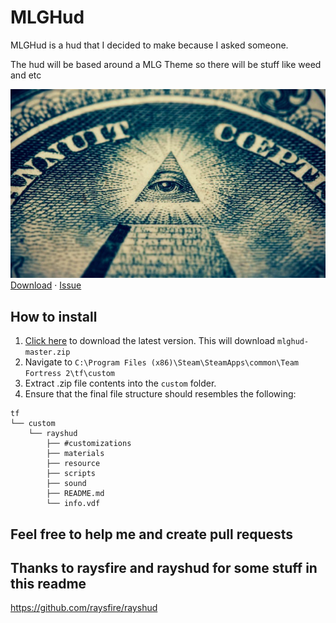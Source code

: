 # MLGHud
MLGHud is a hud that I decided to make because I asked someone.

The hud will be based around a MLG Theme so there will be stuff like weed and etc

![picture](images/img2.png)
<br />
    <a href="https://github.com/jraffstar/mlghud/archive/refs/heads/main.zip">Download</a>
    ·
    <a href="https://github.com/jraffstar/mlghud/issues">Issue</a>
  </p>
</p>

How to install
--------

 1. [Click here][download-link] to download the latest version. This will download `mlghud-master.zip`
2. Navigate to `C:\Program Files (x86)\Steam\SteamApps\common\Team Fortress 2\tf\custom`
3. Extract .zip file contents into the `custom` folder.
4. Ensure that the final file structure should resembles the following:
```
tf
└── custom
    └── rayshud
        ├── #customizations
        ├── materials
        ├── resource
        ├── scripts
        ├── sound
        ├── README.md
        └── info.vdf
```

  
  <h2> Feel free to help me and create pull requests
 
 Thanks to raysfire and rayshud for some stuff in this readme
 --------
 https://github.com/raysfire/rayshud
 
 
 <!-- LINKS -->
[download-link]: https://github.com/jraffstar/mlghud/archive/refs/heads/main.zip
[issues-link]: https://github.com/jraffstar/mlghud/issues/new
